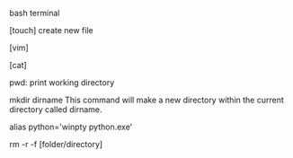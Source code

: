 
bash terminal

[touch] create new file

[vim]

[cat]

pwd: print working directory

mkdir dirname
This command will make a new directory within the current directory called dirname.

alias python='winpty python.exe'

rm -r -f [folder/directory]
